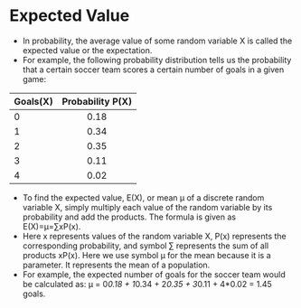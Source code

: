# Expected Value 
* In probability, the average value of some random variable X is called the expected value or 
the expectation.
* For example, the following probability distribution tells us the probability that a certain 
soccer team scores a certain number of goals in a given game:

| Goals(X) | Probability P(X) |
|----------|:----------------:|
| 0		| 0.18		|
| 1		| 0.34		|
| 2		| 0.35		|
| 3		| 0.11		|
| 4		| 0.02		|
* To find the expected value, E(X), or mean μ of a discrete random variable X, simply multiply 
each value of the random variable by its probability and add the products. The formula is 
given as E(X)=μ=∑xP(x).
* Here x represents values of the random variable X, P(x) represents the corresponding 
probability, and symbol ∑ represents the sum of all products xP(x). Here we use symbol μ for 
the mean because it is a parameter. It represents the mean of a population.
* For example, the expected number of goals for the soccer team would be calculated as:
μ = 0*0.18 + 1*0.34 + 2*0.35 + 3*0.11 + 4*0.02 = 1.45 goals.
